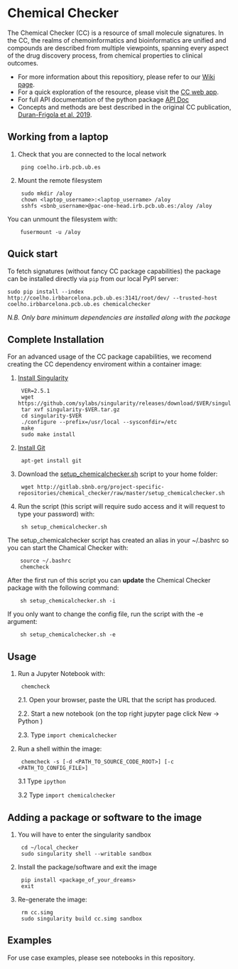 # Chemical Checker

The Chemical Checker (CC) is a resource of small molecule signatures. In the CC, the realms of chemoinformatics and bioinformatics are unified and compounds are described from multiple viewpoints, spanning every aspect of the drug discovery process, from chemical properties to clinical outcomes.

* For more information about this repositiory, please refer to our [Wiki page](http://gitlab.sbnb.org/project-specific-repositories/chemical_checker/wikis/home).
* For a quick exploration of the resource, please visit the [CC web app](http://chemicalchecker.org).
* For full API documentation of the python package [API Doc](http://project-specific-repositories.sbnb-pages.irbbarcelona.pcb.ub.es/chemical_checker)
* Concepts and methods are best described in the original CC publication, [Duran-Frigola et al. 2019](https://www.dropbox.com/s/x2rqszfdfpqdqdy/duranfrigola_etal_ms_current.pdf?dl=0).

## Working from a laptop

1. Check that you are connected to the local network

        ping coelho.irb.pcb.ub.es

2. Mount the remote filesystem

        sudo mkdir /aloy
        chown <laptop_username>:<laptop_username> /aloy
        sshfs <sbnb_username>@pac-one-head.irb.pcb.ub.es:/aloy /aloy

You can unmount the filesystem with:

        fusermount -u /aloy


## Quick start

To fetch signatures (without fancy CC package capabilities) the package can be installed directly via `pip` from our local PyPI server:

```shell
sudo pip install --index http://coelho.irbbarcelona.pcb.ub.es:3141/root/dev/ --trusted-host coelho.irbbarcelona.pcb.ub.es chemicalchecker
```

_N.B. Only bare minimum dependencies are installed along with the package_

## Complete Installation 

For an advanced usage of the CC package capabilities, we recomend creating the CC dependency enviroment within a container image:

1. [Install Singularity](https://www.sylabs.io/guides/2.6/user-guide/installation.html)

        VER=2.5.1
        wget https://github.com/sylabs/singularity/releases/download/$VER/singularity-$VER.tar.gz
        tar xvf singularity-$VER.tar.gz
        cd singularity-$VER
        ./configure --prefix=/usr/local --sysconfdir=/etc
        make
        sudo make install

2. [Install Git](https://git-scm.com/book/en/v2/Getting-Started-Installing-Git)

        apt-get install git

3. Download the [setup_chemicalchecker.sh](setup_chemicalchecker.sh) script to your home folder:

        wget http://gitlab.sbnb.org/project-specific-repositories/chemical_checker/raw/master/setup_chemicalchecker.sh

4. Run the script (this script will require sudo access and it will request to type your password) with:

        sh setup_chemicalchecker.sh


The setup_chemicalchecker script has created an alias in your ~/.bashrc so you can start the Chamical Checker with:

        source ~/.bashrc
        chemcheck


After the first run of this script you can **update** the Chemical Checker package with the following command:

        sh setup_chemicalchecker.sh -i
        
If you only want to change the config file, run the script with the -e argument:

        sh setup_chemicalchecker.sh -e
    
## Usage


1. Run a Jupyter Notebook with:

        chemcheck

    2.1. Open your browser, paste the URL that the script has produced.

    2.2. Start a new notebook (on the top right jupyter page click New -> Python )

    2.3. Type `import chemicalchecker`

2. Run a shell within the image:

        chemcheck -s [-d <PATH_TO_SOURCE_CODE_ROOT>] [-c <PATH_TO_CONFIG_FILE>]
        
    3.1 Type `ipython`
    
    3.2 Type `import chemicalchecker`


## Adding a package or software to the image

1. You will have to enter the singularity sandbox

        cd ~/local_checker
        sudo singularity shell --writable sandbox

2. Install the package/software and exit the image

        pip install <package_of_your_dreams>
        exit

3. Re-generate the image:

        rm cc.simg
        sudo singularity build cc.simg sandbox

## Examples

For use case examples, please see notebooks in this repository.
